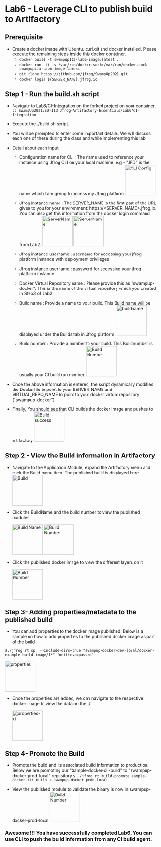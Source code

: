 # Lab6 - Leverage CLI to publish build to Artifactory

## Prerequisite
- Create a docker image with Ubuntu, curl,git and docker installed. Please execute the remaining steps inside this docker container.
  - ```docker build -t swampup113-lab6-image:latest .```
  - ```docker run -ti -v /var/run/docker.sock:/var/run/docker.sock swampup113-lab6-image:latest```
  - ```git clone https://github.com/jfrog/SwampUp2021.git```
  - ```docker login ${SERVER_NAME}.jfrog.io```
  

## Step 1 - Run the build.sh script
- Navigate to Lab6/CI-Integration on the forked project on your container.
  ```cd SwampUp2021/SU-113-Jfrog-Artifactory-Essentials/Lab6/CI-Integration```
  
- Execute the ./build.sh script. 
- You will be prompted to enter some important details. We will discuss each one of these during the class and while implementing this lab 
* Detail about each input
  * Configuration name for CLI : The name used to reference your instance using Jfrog CLI on your local machine. e.g - "JPD" is the name which I am giving to access my Jfrog platform
    <img src="/SU-113-Jfrog-Artifactory-Essentials/Lab6/images/CLI-Config-name.png" alt="CLI Config" style="height: 100px; width:100px;"/>
  
  * Jfrog instance name : The SERVER_NAME is the first part of the URL given to you for your environment: https://<SERVER_NAME>.jfrog.io. You can also get this information from the docker login command from Lab2.
    <img src="/SU-113-Jfrog-Artifactory-Essentials/Lab6/images/docker-command-display.png" alt="ServerName" style="height: 100px; width:100px;"/>
    <img src="/SU-113-Jfrog-Artifactory-Essentials/Lab6/images/Server-Name.png" alt="ServerName" style="height: 100px; width:100px;"/>
  
  * Jfrog instance username : username for accessing your jfrog platform instance with deployment privileges 
  
  * Jfrog instance username : password for accessing your jfrog platform instance
  
  * Docker Virtual Repository name : Please provide this as "swampup-docker". This is the name of the virtual repository which you created in Step3 of Lab2
  
  * Build name : Provide a name to your build. This Build name will be displayed under the Builds tab in Jfrog platform. 
     <img src="/SU-113-Jfrog-Artifactory-Essentials/Lab6/images/buildname.png" alt="buildname" style="height: 100px; width:100px;"/>
    
  * Build number : Provide a number to your build. This Buildnumber is usually your CI build run number.
    <img src="/SU-113-Jfrog-Artifactory-Essentials/Lab6/images/buildnumber.png" alt="Build Number" style="height: 100px; width:100px;"/>
    
- Once the above information is entered, the script dynamically modifies the Dockerfile to point to your SERVER_NAME and  VIRTUAL_REPO_NAME to point to your docker virtual repository ("swampup-docker")

- Finally, You should see that CLI builds the docker image and pushes to artifactory
  <img src="/SU-113-Jfrog-Artifactory-Essentials/Lab6/images/buildsuccess.png" alt="Build success" style="height: 100px; width:100px;"/>

## Step 2 - View the Build information in Artifactory

- Navigate to the Application Module, expand the Artifactory menu and click the Build menu item. The published build is displayed here
  <img src="/SU-113-Jfrog-Artifactory-Essentials/Lab6/images/build.png" alt="Build" style="height: 100px; width:100px;"/>
  
  
- Click the BuildName and the build number to view the published modules
  
  <img src="/SU-113-Jfrog-Artifactory-Essentials/Lab6/images/build-name.png" alt="Build Name" style="height: 100px; width:100px;"/>

  <img src="/SU-113-Jfrog-Artifactory-Essentials/Lab6/images/build-number.png" alt="Build Number" style="height: 100px; width:100px;"/>

- Click the published docker image to view the different layers on it

  <img src="/SU-113-Jfrog-Artifactory-Essentials/Lab6/images/publishedmodule-layer.png" alt="Build Number" style="height: 100px; width:100px;"/>

## Step 3- Adding properties/metadata to the published build

- You can add properties to the docker image published. Below is a sample on how to add properties to the published docker image as part of the build

```$./jfrog rt sp  --include-dirs=true "swampup-docker-dev-local/docker-example-build-image/1*" "unittest=passed"```

  <img src="/SU-113-Jfrog-Artifactory-Essentials/Lab6/images/properties-update.png" alt="properties" style="height: 100px; width:100px;"/>

- Once the properties are added, we can navigate to the respective docker image to view the data on the UI

  <img src="/SU-113-Jfrog-Artifactory-Essentials/Lab6/images/properties-ui.png" alt="properties-ui" style="height: 100px; width:100px;"/>


## Step 4-  Promote the Build 

- Promote the build and its associated build information to production. Below we are promoting our "Sample-docker-cli-build" to "swampup-docker-prod-local" repository
```$ ./jfrog rt build-promote sample-docker-cli-build 1 swampup-docker-prod-local```
  
- View the published module to validate the binary is now in swampup-docker-prod-local
  <img src="/SU-113-Jfrog-Artifactory-Essentials/Lab6/images/build-promotion.png" alt="Build Number" style="height: 100px; width:100px;"/>


### Awesome !!! You have successfully completed Lab6. You can use CLI to push the build information from any CI build agent.

    
      
